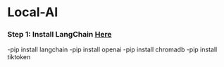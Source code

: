 # Local-AI

### Step 1: Install LangChain [Here](https://github.com/langchain-ai/langchain)
-pip install langchain
-pip install openai
-pip install chromadb
-pip install tiktoken
